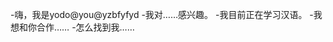 -嗨，我是yodo@you@yzbfyfyd
-我对……感兴趣。
-我目前正在学习汉语。
-我想和你合作……
-怎么找到我……

<!---
yzbfyfyd/yzbfyfyd是一个特殊的存储库，因为它的'readme.Mdbilow（这个文件）出现在您的GitHub配置文件中。
您可以单击预览链接查看更改。
--->
